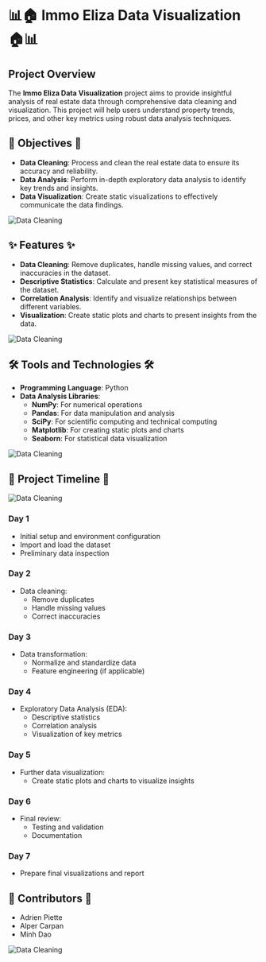 # 📊🏠 Immo Eliza Data Visualization 🏠📊

## Project Overview
The **Immo Eliza Data Visualization** project aims to provide insightful analysis of real estate data through comprehensive data cleaning and visualization. This project will help users understand property trends, prices, and other key metrics using robust data analysis techniques.

## 🎯 Objectives 🎯

- **Data Cleaning**: Process and clean the real estate data to ensure its accuracy and reliability.
- **Data Analysis**: Perform in-depth exploratory data analysis to identify key trends and insights.
- **Data Visualization**: Create static visualizations to effectively communicate the data findings.

![Data Cleaning](https://media.giphy.com/media/v1.Y2lkPTc5MGI3NjExZHdyNTFyM2E5cXVoNnZrZXZtaTZydndiZjExb3U3c2o0MzlsMXZiaCZlcD12MV9naWZzX3NlYXJjaCZjdD1n/yimRGd4BkiOWkdUpDa/giphy.gif)

## ✨ Features ✨
- **Data Cleaning**: Remove duplicates, handle missing values, and correct inaccuracies in the dataset.
- **Descriptive Statistics**: Calculate and present key statistical measures of the dataset.
- **Correlation Analysis**: Identify and visualize relationships between different variables.
- **Visualization**: Create static plots and charts to present insights from the data.

![Data Cleaning](https://media0.giphy.com/media/SYLj7wRDOtYz6QiYl2/giphy.webp?cid=ecf05e47awfmrkp5l4djh4tk59u7p1953tuvdcw1z094nnrv&ep=v1_gifs_search&rid=giphy.webp&ct=g.gif)

## 🛠️ Tools and Technologies 🛠️
- **Programming Language**: Python
- **Data Analysis Libraries**: 
  - **NumPy**: For numerical operations
  - **Pandas**: For data manipulation and analysis
  - **SciPy**: For scientific computing and technical computing
  - **Matplotlib**: For creating static plots and charts
  - **Seaborn**: For statistical data visualization

![Data Cleaning](https://media.giphy.com/media/lOfOrezUUVNAhtGveA/giphy.gif?cid=790b7611kn7n5aabodipzvpzsfkful6tcrm666q9zdfb33j8&ep=v1_gifs_search&rid=giphy.gif&ct=g)

## 📅 Project Timeline 📅 

![Data Cleaning](https://media.giphy.com/media/1XdfVRTyn5d31Q1lG0/giphy.gif?cid=790b761131737kls6f2akbdzvjj8978vquqjz06pgvj93tnf&ep=v1_gifs_search&rid=giphy.gif&ct=g.gif)

### Day 1
- Initial setup and environment configuration
- Import and load the dataset
- Preliminary data inspection

### Day 2
- Data cleaning:
  - Remove duplicates
  - Handle missing values
  - Correct inaccuracies

### Day 3
- Data transformation:
  - Normalize and standardize data
  - Feature engineering (if applicable)

### Day 4
- Exploratory Data Analysis (EDA):
  - Descriptive statistics
  - Correlation analysis
  - Visualization of key metrics

### Day 5
- Further data visualization:
  - Create static plots and charts to visualize insights

### Day 6
- Final review:
  - Testing and validation
  - Documentation

### Day 7
- Prepare final visualizations and report

## 👥 Contributors 👥 

- Adrien Piette
- Alper Carpan
- Minh Dao

![Data Cleaning](https://media.giphy.com/media/v1.Y2lkPTc5MGI3NjExNmU4NzgzNnd3bGxzbTN0b2g3bmt6bmV4Y3BnOHN0dnBoZnU0em45NCZlcD12MV9naWZzX3NlYXJjaCZjdD1n/3oEjHV0z8S7WM4MwnK/giphy.gif)






